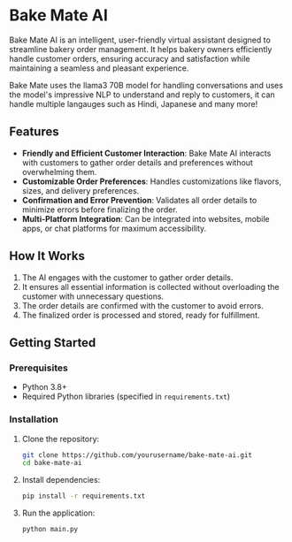 # Bake Mate AI

Bake Mate AI is an intelligent, user-friendly virtual assistant designed to streamline bakery order management. It helps bakery owners efficiently handle customer orders, ensuring accuracy and satisfaction while maintaining a seamless and pleasant experience.

Bake Mate uses the llama3 70B model for handling conversations and uses the model's impressive NLP to understand and reply to customers, it can handle multiple langauges such as Hindi, Japanese and many more!

## Features
- **Friendly and Efficient Customer Interaction**: Bake Mate AI interacts with customers to gather order details and preferences without overwhelming them.
- **Customizable Order Preferences**: Handles customizations like flavors, sizes, and delivery preferences.
- **Confirmation and Error Prevention**: Validates all order details to minimize errors before finalizing the order.
- **Multi-Platform Integration**: Can be integrated into websites, mobile apps, or chat platforms for maximum accessibility.

## How It Works
1. The AI engages with the customer to gather order details.
2. It ensures all essential information is collected without overloading the customer with unnecessary questions.
3. The order details are confirmed with the customer to avoid errors.
4. The finalized order is processed and stored, ready for fulfillment.

## Getting Started

### Prerequisites
- Python 3.8+
- Required Python libraries (specified in `requirements.txt`)

### Installation
1. Clone the repository:
   ```bash
   git clone https://github.com/yourusername/bake-mate-ai.git
   cd bake-mate-ai
   ```
2. Install dependencies:
   ```bash
   pip install -r requirements.txt
   ```
3. Run the application:
   ```bash
   python main.py
   ```




